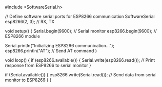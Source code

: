 #include <SoftwareSerial.h>

// Define software serial ports for ESP8266 communication
SoftwareSerial esp8266(2, 3); // RX, TX

void setup() {
  Serial.begin(9600); // Serial monitor
  esp8266.begin(9600); // ESP8266 module

  Serial.println("Initializing ESP8266 communication...");
  esp8266.println("AT"); // Send AT command
}

void loop() {
  if (esp8266.available()) {
    Serial.write(esp8266.read()); // Print response from ESP8266 to serial monitor
  }

  if (Serial.available()) {
    esp8266.write(Serial.read()); // Send data from serial monitor to ESP8266
  }
}
